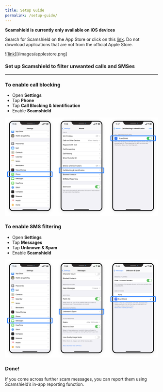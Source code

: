 ```yaml
---
title: Setup Guide
permalink: /setup-guide/
---
```

**Scamshield is currently only available on iOS devices**

Search for Scamshield on the App Store or click on this [link](https://apps.apple.com/sg/app/scamshield/id1497144087). Do not download applications that are not from the official Apple Store.

![[link](https://apps.apple.com/sg/app/scamshield/id1497144087)][/images/applestore.png]

### Set up Scamshield to filter unwanted calls and SMSes
---
### To enable call blocking
*  Open **Settings**
*  Tap **Phone**
*  Tap **Call Blocking & Identification**
*  Enable **Scamshield**

![](/images/setup-guide1.png)


### To enable SMS filtering
* Open **Settings**
* Tap **Messages**
* Tap **Unknown & Spam**
* Enable **Scamshield**

![](/images/setup-guide2.png)

### Done!
If you come across further scam messages, you can report them using Scamshield’s in-app reporting function.
